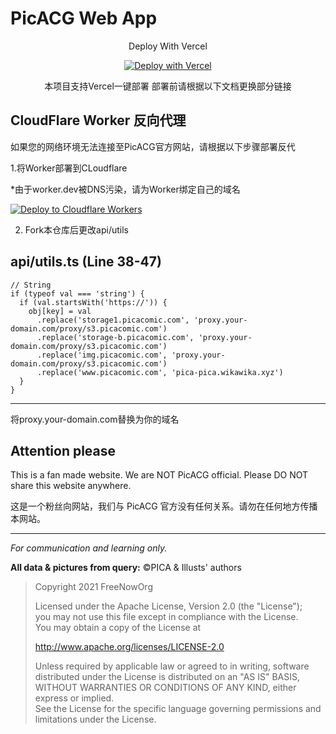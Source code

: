 # PicACG Web App

<div align="center">

Deploy With Vercel

[![Deploy with Vercel](https://vercel.com/button)](https://vercel.com/new/clone?repository-url=https%3A%2F%2Fgithub.com%2FHanze-C%2FPicaComicNow&demo-title=PicACG%20Web%20App&demo-url=https%3A%2F%2Fpica-comic-now-zh.vercel.app)

本项目支持Vercel一键部署
部署前请根据以下文档更换部分链接

</div>

## CloudFlare Worker 反向代理

如果您的网络环境无法连接至PicACG官方网站，请根据以下步骤部署反代

1.将Worker部署到CLoudflare

*由于worker.dev被DNS污染，请为Worker绑定自己的域名

  <p>
    <a href="https://deploy.workers.cloudflare.com/?url=https://github.com/Hanze-C/Proxy-CF">
      <img src="https://deploy.workers.cloudflare.com/button" alt="Deploy to Cloudflare Workers"/>
    </a>
  </p>

2. Fork本仓库后更改api/utils

api/utils.ts (Line 38-47)
---
    // String
    if (typeof val === 'string') {
      if (val.startsWith('https://')) {
        obj[key] = val
          .replace('storage1.picacomic.com', 'proxy.your-domain.com/proxy/s3.picacomic.com')
          .replace('storage-b.picacomic.com', 'proxy.your-domain.com/proxy/s3.picacomic.com')
          .replace('img.picacomic.com', 'proxy.your-domain.com/proxy/s3.picacomic.com')
          .replace('www.picacomic.com', 'pica-pica.wikawika.xyz')
      }
    }
---
将proxy.your-domain.com替换为你的域名

## Attention please

This is a fan made website. We are NOT PicACG official. Please DO NOT share this website anywhere.

这是一个粉丝向网站，我们与 PicACG 官方没有任何关系。请勿在任何地方传播本网站。

---

_For communication and learning only._

**All data & pictures from query:** &copy;PICA & Illusts' authors

> Copyright 2021 FreeNowOrg
>
> Licensed under the Apache License, Version 2.0 (the "License");<br>
> you may not use this file except in compliance with the License.<br>
> You may obtain a copy of the License at
>
> http://www.apache.org/licenses/LICENSE-2.0
>
> Unless required by applicable law or agreed to in writing, software<br>
> distributed under the License is distributed on an "AS IS" BASIS,<br>
> WITHOUT WARRANTIES OR CONDITIONS OF ANY KIND, either express or implied.<br>
> See the License for the specific language governing permissions and<br>
> limitations under the License.

